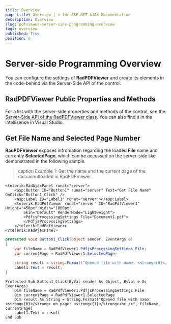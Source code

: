 ```yaml
---
title: Overview
page_title: Overview | v for ASP.NET AJAX Documentation
description: Overview
slug: pdfviewer-server-side-programming-overview
tags: overview
published: True
position: 0
---
```


# Server-side Programming Overview

You can configure the settings of **RadPDFViewer** and create its elements in the code-behind via the Server-Side API of the control.

## RadPDFViewer Public Properties and Methods

For a list with the server-side properties and methods of the control, see the [Server-Side API of the RadPDFViewer class](https://docs.telerik.com/devtools/aspnet-ajax/api/server/Telerik.Web.UI/RadPDFViewer). You can also find it in the intellisense in Visual Studio.

## Get File Name and Selected Page Number

**RadPDFViewer** exposes infromation regarding the loaded **File** name and currently **SelectedPage**, which can be accessed on the server-side like demonstrated in the following sample.

>caption Example 1: Get the name and the current page of the documentloaded in RadPDFViewer

````ASP.NET
<telerik:RadAjaxPanel runat="server">
    <asp:Button ID="Button1" runat="server" Text="Get File Name" OnClick="Button1_Click" />
    <asp:Label ID="Label1" runat="server"></asp:Label>
    <telerik:RadPdfViewer runat="server" ID="RadPdfViewer1" Height="450px" Width="1000px"
        Skin="Default" RenderMode="Lightweight">
        <PdfjsProcessingSettings File="Document1.pdf">
        </PdfjsProcessingSettings>
    </telerik:RadPdfViewer>
</telerik:RadAjaxPanel>
````

````C#
protected void Button1_Click(object sender, EventArgs e)
{
    var fileName = RadPdfViewer1.PdfjsProcessingSettings.File;
    var currentPage = RadPdfViewer1.SelectedPage;

    string result = string.Format("Opened file with name: <strong>{0}</strong> on page: <strong>{1}</strong><br />", fileName, currentPage);
    Label1.Text = result;
}
````
````VB
Protected Sub Button1_Click(ByVal sender As Object, ByVal e As EventArgs)
    Dim fileName = RadPdfViewer1.PdfjsProcessingSettings.File
    Dim currentPage = RadPdfViewer1.SelectedPage
    Dim result As String = String.Format("Opened file with name: <strong>{0}</strong> on page: <strong>{1}</strong><br />", fileName, currentPage)
    Label1.Text = result
End Sub
````



